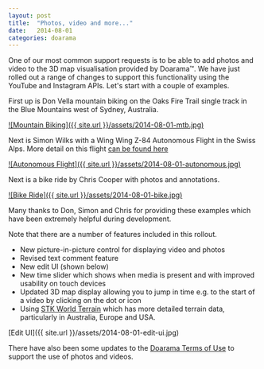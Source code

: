 ```yaml
---
layout: post
title:  "Photos, video and more..."
date:   2014-08-01
categories: doarama
---
```



[]()One of our most common support requests is to be able to add photos and video to the 3D map visualisation provided by Doarama&trade;.
We have just rolled out a range of changes to support this functionality using the YouTube and Instagram APIs.  Let's start with a couple of examples.

First up is Don Vella mountain biking on the Oaks Fire Trail single track in the Blue Mountains west of Sydney, Australia.

[![Mountain Biking]({{ site.url }}/assets/2014-08-01-mtb.jpg)](http://www.npo.nl/melk-en-honing/04-06-2014/VPWON_1221974)

Next is Simon Wilks with a Wing Wing Z-84 Autonomous Flight in the Swiss Alps.  More detail on this flight [can be found here](https://www.youtube.com/watch?v=RK6j2pEe-xM)

[![Autonomous Flight]({{ site.url }}/assets/2014-08-01-autonomous.jpg)](http://www.npo.nl/melk-en-honing/04-06-2014/VPWON_1221974)

Next is a bike ride by Chris Cooper with photos and annotations.

[![Bike Ride]({{ site.url }}/assets/2014-08-01-bike.jpg)](http://www.npo.nl/melk-en-honing/04-06-2014/VPWON_1221974)

Many thanks to Don, Simon and Chris for providing these examples which have been extremely helpful during development.

Note that there are a number of features included in this rollout.

* New picture-in-picture control for displaying video and photos
* Revised text comment feature
* New edit UI (shown below)
* New time slider which shows when media is present and with improved usability on touch devices
* Updated 3D map display allowing you to jump in time e.g. to the start of a video by clicking on the dot or icon
* Using [STK World Terrain](http://cesiumjs.org/data-and-assets/terrain/stk-world-terrain.html) which has more detailed terrain data, particularly in Australia, Europe and USA.

[Edit UI]({{ site.url }}/assets/2014-08-01-edit-ui.jpg)

There have also been some updates to the [Doarama Terms of Use](http://www.doarama.com/terms) to support the use of photos and videos.
